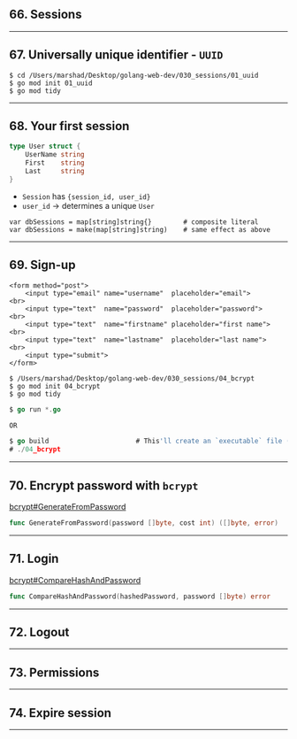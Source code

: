 ## 66. Sessions

***

## 67. Universally unique identifier - `UUID`

```
$ cd /Users/marshad/Desktop/golang-web-dev/030_sessions/01_uuid
$ go mod init 01_uuid
$ go mod tidy
``` 

***

## 68. Your first session

```go
type User struct {
	UserName string
	First    string
	Last     string
}
```

* `Session` has `{session_id, user_id}`
* `user_id` -> determines a unique `User`

```
var dbSessions = map[string]string{}        # composite literal
var dbSessions = make(map[string]string)    # same effect as above
```
***


## 69. Sign-up

```
<form method="post">
    <input type="email" name="username"  placeholder="email">      <br>
    <input type="text"  name="password"  placeholder="password">   <br>
    <input type="text"  name="firstname" placeholder="first name"> <br>
    <input type="text"  name="lastname"  placeholder="last name">  <br>
    <input type="submit">
</form>
```

```
$ /Users/marshad/Desktop/golang-web-dev/030_sessions/04_bcrypt
$ go mod init 04_bcrypt
$ go mod tidy
```

```go
$ go run *.go

OR

$ go build                      # This'll create an `executable` file (04_bcrypt) in the same folder
# ./04_bcrypt
```

***

## 70. Encrypt password with `bcrypt`

[bcrypt#GenerateFromPassword](https://pkg.go.dev/golang.org/x/crypto/bcrypt#GenerateFromPassword)
```go
func GenerateFromPassword(password []byte, cost int) ([]byte, error)
```

***

## 71. Login

[bcrypt#CompareHashAndPassword](https://pkg.go.dev/golang.org/x/crypto/bcrypt#CompareHashAndPassword)
```go
func CompareHashAndPassword(hashedPassword, password []byte) error
```

***

## 72. Logout

***

## 73. Permissions

***

## 74. Expire session

***
